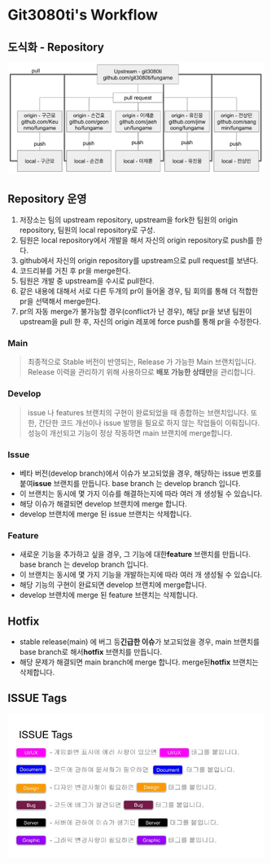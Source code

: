 # Git3080ti's Workflow


## 도식화 - Repository

![repository_structure](./image/repository_structure.png)

## Repository 운영

1. 저장소는 팀의 upstream repository, upstream을 fork한 팀원의 origin repository, 팀원의 local repository로 구성.
2. 팀원은 local repository에서 개발을 해서 자신의 origin repository로 push를 한다.
3. github에서 자신의 origin repository를 upstream으로 pull request를 보낸다.
4. 코드리뷰를 거친 후 pr을 merge한다.
5. 팀원은 개발 중 upstream을 수시로 pull한다.
6. 같은 내용에 대해서 서로 다른 두개의 pr이 들어올 경우, 팀 회의를 통해 더 적합한 pr을 선택해서 merge한다.
7. pr의 자동 merge가 불가능할 경우(conflict가 난 경우), 해당 pr을 보낸 팀원이 upstream을 pull 한 후, 자신의 origin 레포에 force push를 통해 pr을 수정한다.

### Main

> 최종적으로 Stable 버전이 반영되는, Release 가 가능한 Main 브랜치입니다.
> Release 이력을 관리하기 위해 사용하므로 **배포 가능한 상태만**을 관리합니다.

### Develop

> issue 나 features 브랜치의 구현이 완료되었을 때 종합하는 브랜치입니다.
> 또한, 간단한 코드 개선이나 issue 발행을 필요로 하지 않는 작업들이 이뤄집니다.
> 성능이 개선되고 기능이 정상 작동하면 main 브랜치에 merge합니다.

### Issue

- 베타 버전(develop branch)에서 이슈가 보고되었을 경우, 해당하는 issue 번호를 붙여**issue** 브랜치를 만듭니다. base branch 는 develop branch 입니다.
- 이 브랜치는 동시에 몇 가지 이슈를 해결하는지에 따라 여러 개 생성될 수 있습니다.
- 해당 이슈가 해결되면 develop 브랜치에 merge 합니다.
- develop 브랜치에 merge 된 issue 브랜치는 삭제합니다.

### Feature

- 새로운 기능을 추가하고 싶을 경우, 그 기능에 대한**feature** 브랜치를 만듭니다. base branch 는 develop branch 입니다.
- 이 브랜치는 동시에 몇 가지 기능을 개발하는지에 따라 여러 개 생성될 수 있습니다.
- 해당 기능의 구현이 완료되면 develop 브랜치에 merge합니다.
- develop 브랜치에 merge 된 feature 브랜치는 삭제합니다.

## Hotfix

- stable release(main) 에 버그 등**긴급한 이슈**가 보고되었을 경우, main 브랜치를 base branch로 해서**hotfix** 브랜치를 만듭니다.
- 해당 문제가 해결되면 main branch에 merge 합니다.
  merge된**hotfix** 브랜치는 삭제합니다.

## ISSUE Tags

![repository_structure](./image/issue_tags.jpg)

